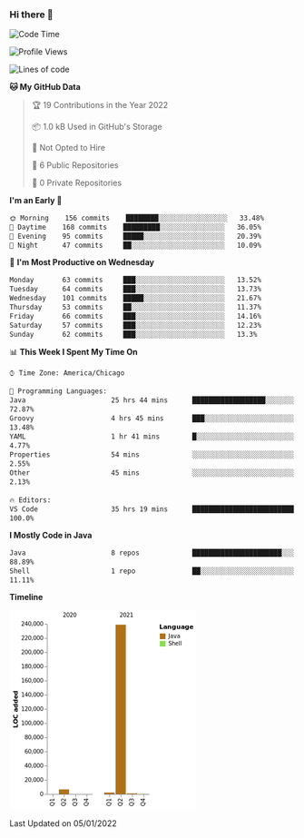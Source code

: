 ### Hi there 👋


<!--START_SECTION:waka-->
![Code Time](http://img.shields.io/badge/Code%20Time-1%2C944%20hrs%2032%20mins-blue)

![Profile Views](http://img.shields.io/badge/Profile%20Views-0-blue)

![Lines of code](https://img.shields.io/badge/From%20Hello%20World%20I%27ve%20Written-249%20Thousand%20lines%20of%20code-blue)

**🐱 My GitHub Data** 

> 🏆 19 Contributions in the Year 2022
 > 
> 📦 1.0 kB Used in GitHub's Storage 
 > 
> 🚫 Not Opted to Hire
 > 
> 📜 6 Public Repositories 
 > 
> 🔑 0 Private Repositories  
 > 
**I'm an Early 🐤** 

```text
🌞 Morning    156 commits    ████████░░░░░░░░░░░░░░░░░   33.48% 
🌆 Daytime    168 commits    █████████░░░░░░░░░░░░░░░░   36.05% 
🌃 Evening    95 commits     █████░░░░░░░░░░░░░░░░░░░░   20.39% 
🌙 Night      47 commits     ██░░░░░░░░░░░░░░░░░░░░░░░   10.09%

```
📅 **I'm Most Productive on Wednesday** 

```text
Monday       63 commits     ███░░░░░░░░░░░░░░░░░░░░░░   13.52% 
Tuesday      64 commits     ███░░░░░░░░░░░░░░░░░░░░░░   13.73% 
Wednesday    101 commits    █████░░░░░░░░░░░░░░░░░░░░   21.67% 
Thursday     53 commits     ██░░░░░░░░░░░░░░░░░░░░░░░   11.37% 
Friday       66 commits     ███░░░░░░░░░░░░░░░░░░░░░░   14.16% 
Saturday     57 commits     ███░░░░░░░░░░░░░░░░░░░░░░   12.23% 
Sunday       62 commits     ███░░░░░░░░░░░░░░░░░░░░░░   13.3%

```


📊 **This Week I Spent My Time On** 

```text
⌚︎ Time Zone: America/Chicago

💬 Programming Languages: 
Java                     25 hrs 44 mins      ██████████████████░░░░░░░   72.87% 
Groovy                   4 hrs 45 mins       ███░░░░░░░░░░░░░░░░░░░░░░   13.48% 
YAML                     1 hr 41 mins        █░░░░░░░░░░░░░░░░░░░░░░░░   4.77% 
Properties               54 mins             ░░░░░░░░░░░░░░░░░░░░░░░░░   2.55% 
Other                    45 mins             ░░░░░░░░░░░░░░░░░░░░░░░░░   2.13%

🔥 Editors: 
VS Code                  35 hrs 19 mins      █████████████████████████   100.0%

```

**I Mostly Code in Java** 

```text
Java                     8 repos             ██████████████████████░░░   88.89% 
Shell                    1 repo              ██░░░░░░░░░░░░░░░░░░░░░░░   11.11%

```


**Timeline**

![Chart not found](https://raw.githubusercontent.com/powercasgamer/powercasgamer/master/charts/bar_graph.png) 


 Last Updated on 05/01/2022
<!--END_SECTION:waka-->
